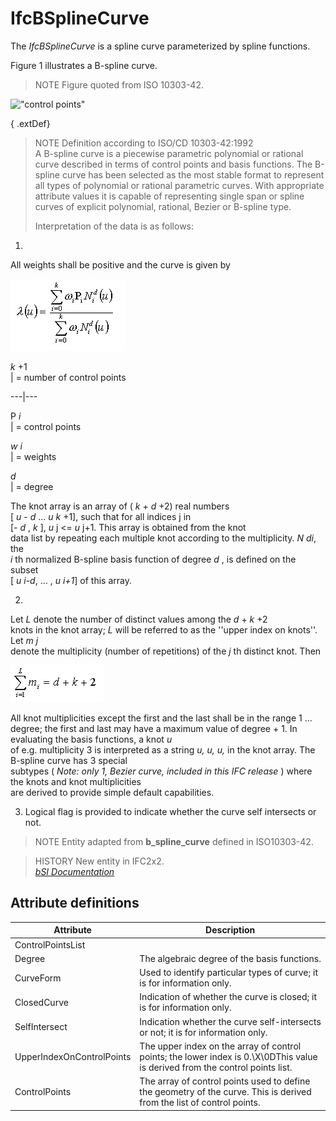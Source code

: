 IfcBSplineCurve
===============
The _IfcBSplineCurve_ is a spline curve parameterized by spline functions.  
  
Figure 1 illustrates a B-spline curve.  
  
> NOTE  Figure quoted from ISO 10303-42.  
  
!["control points"](../figures/ifcbsplinecurve-fig1.gif "Figure 1 -- B-spline
curve")  
  
{ .extDef}  
> NOTE  Definition according to ISO/CD 10303-42:1992  
> A B-spline curve is a piecewise parametric polynomial or rational curve
> described in terms of control points and basis functions. The B-spline curve
> has been selected as the most stable format to represent all types of
> polynomial or rational parametric curves. With appropriate attribute values
> it is capable of representing single span or spline curves of explicit
> polynomial, rational, Bezier or B-spline type.  
>  
> Interpretation of the data is as follows:

  

  1.   

All weights shall be positive and the curve is given by

  
![equation](../figures/ifcbsplinecurve-math1.gif)  
  
  
 _k_ +1  
| = number of control points  
  
---|---  
  
  
P _i_  
|  = control points  
  
  
  
 _w_ _i_  
|  = weights  
  
  
  
 _d_  
|  = degree  
  
  
  

The knot array is an array of ( _k_ + _d_ +2) real numbers  
[ _u_ - _d_ ... _u_ _k_ +1], such that for all indices j in  
[- _d_ , _k_ ], _u_ j <= _u_ j+1. This array is obtained from the knot  
data list by repeating each multiple knot according to the multiplicity. _N
di_, the  
 _i_ th normalized B-spline basis function of degree _d_ , is defined on the
subset  
[ _u i-d_, ... , _u i+1_] of this array.

  

  

  2.   

Let _L_ denote the number of distinct values among the _d_ + _k_ +2  
knots in the knot array; _L_ will be referred to as the ''upper index on
knots''. Let _m j_  
denote the multiplicity (number of repetitions) of the _j_ th distinct knot.
Then

  
![equation](../figures/ifcbsplinecurve-math2.gif)  

All knot multiplicities except the first and the last shall be in the range 1
...  
degree; the first and last may have a maximum value of degree + 1. In
evaluating the basis functions, a knot _u_  
of e.g. multiplicity 3 is interpreted as a string _u, u, u,_ in the knot
array. The B-spline curve has 3 special  
subtypes ( _Note: only 1, Bezier curve, included in this IFC release_ ) where
the knots and knot multiplicities  
are derived to provide simple default capabilities.

  

  

  3. Logical flag is provided to indicate whether the curve self intersects or not.
  

  
  
> NOTE  Entity adapted from **b_spline_curve** defined in ISO10303-42.  
  
> HISTORY  New entity in IFC2x2.  
[ _bSI
Documentation_](https://standards.buildingsmart.org/IFC/DEV/IFC4_2/FINAL/HTML/schema/ifcgeometryresource/lexical/ifcbsplinecurve.htm)


Attribute definitions
---------------------
| Attribute                 | Description                                                                                                                   |
|---------------------------|-------------------------------------------------------------------------------------------------------------------------------|
| ControlPointsList         |                                                                                                                               |
| Degree                    | The algebraic degree of the basis functions.                                                                                  |
| CurveForm                 | Used to identify particular types of curve; it is for information only.                                                       |
| ClosedCurve               | Indication of whether the curve is closed; it is for information only.                                                        |
| SelfIntersect             | Indication whether the curve self-intersects or not; it is for information only.                                              |
| UpperIndexOnControlPoints | The upper index on the array of control points; the lower index is 0.\X\0DThis value is derived from the control points list. |
| ControlPoints             | The array of control points used to define the geometry of the curve. This is derived from the list of control points.        |

